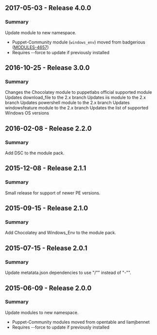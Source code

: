 ## 2017-05-03 - Release 4.0.0
### Summary

Update module to new namespace.

- Puppet-Community module (`windows_env`) moved from badgerious ([MODULES-4657](https://tickets.puppetlabs.com/browse/MODULES-4657))
- Requires --force to update if previously installed

## 2016-10-25 - Release 3.0.0
### Summary

Changes the Chocolatey module to puppetlabs official supported module
Updates download_file to the 2.x branch
Updates iis module to the 2.x branch
Updates powershell module to the 2.x branch
Updates windowsfeature module to the 2.x branch
Updates the list of supported Windows OS versions

## 2016-02-08 - Release 2.2.0
### Summary

Add DSC to the module pack.

## 2015-12-08 - Release 2.1.1
### Summary

Small release for support of newer PE versions.

## 2015-09-15 - Release 2.1.0
### Summary

Add Chocolatey and Windows_Env to the module pack.

## 2015-07-15 - Release 2.0.1
### Summary

Update metatata.json dependencies to use "/"" instead of "-"".

## 2015-06-09 - Release 2.0.0
### Summary

Update modules to new namespace.

- Puppet-Community modules moved from opentable and liamjbennet
- Requires --force to update if previously installed
